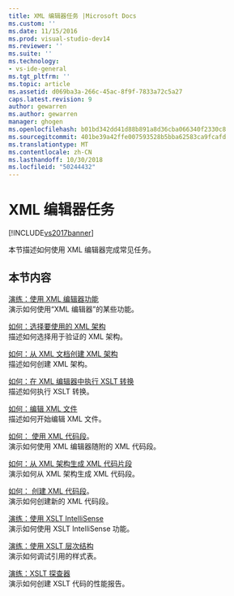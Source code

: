 ```yaml
---
title: XML 编辑器任务 |Microsoft Docs
ms.custom: ''
ms.date: 11/15/2016
ms.prod: visual-studio-dev14
ms.reviewer: ''
ms.suite: ''
ms.technology:
- vs-ide-general
ms.tgt_pltfrm: ''
ms.topic: article
ms.assetid: d069ba3a-266c-45ac-8f9f-7833a72c5a27
caps.latest.revision: 9
author: gewarren
ms.author: gewarren
manager: ghogen
ms.openlocfilehash: b01bd342dd41d88b891a8d36cba066340f2330c8
ms.sourcegitcommit: 401be39a42ffe007593528b5bba62583ca9fcafd
ms.translationtype: MT
ms.contentlocale: zh-CN
ms.lasthandoff: 10/30/2018
ms.locfileid: "50244432"
---
```

# <a name="xml-editor-tasks"></a>XML 编辑器任务
[!INCLUDE[vs2017banner](../includes/vs2017banner.md)]

  
本节描述如何使用 XML 编辑器完成常见任务。  
  
## <a name="in-this-section"></a>本节内容  
 [演练：使用 XML 编辑器功能](../xml-tools/walkthrough-using-xml-editor-features.md)  
 演示如何使用“XML 编辑器”的某些功能。  
  
 [如何：选择要使用的 XML 架构](../xml-tools/how-to-select-the-xml-schemas-to-use.md)  
 描述如何选择用于验证的 XML 架构。  
  
 [如何：从 XML 文档创建 XML 架构](../xml-tools/how-to-create-an-xml-schema-from-an-xml-document.md)  
 描述如何创建 XML 架构。  
  
 [如何：在 XML 编辑器中执行 XSLT 转换](../xml-tools/how-to-execute-an-xslt-transformation-from-the-xml-editor.md)  
 描述如何执行 XSLT 转换。  
  
 [如何：编辑 XML 文件](../xml-tools/how-to-edit-xml-files.md)  
 描述如何开始编辑 XML 文件。  
  
 [如何： 使用 XML 代码段](../xml-tools/how-to-use-xml-snippets.md)。  
 演示如何使用 XML 编辑器随附的 XML 代码段。  
  
 [如何：从 XML 架构生成 XML 代码片段](../xml-tools/how-to-generate-an-xml-snippet-from-an-xml-schema.md)  
 演示如何从 XML 架构生成 XML 代码段。  
  
 [如何： 创建 XML 代码段](../xml-tools/how-to-create-xml-snippets.md)。  
 演示如何创建新的 XML 代码段。  
  
 [演练：使用 XSLT IntelliSense](../xml-tools/walkthrough-using-xslt-intellisense.md)  
 演示如何使用 XSLT IntelliSense 功能。  
  
 [演练：使用 XSLT 层次结构](../xml-tools/walkthrough-using-xslt-hierarchy.md)  
 演示如何调试引用的样式表。  
  
 [演练：XSLT 探查器](../xml-tools/walkthrough-xslt-profiler.md)  
 演示如何创建 XSLT 代码的性能报告。



